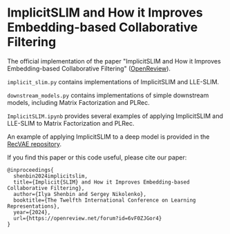 # ImplicitSLIM and How it Improves Embedding-based Collaborative Filtering

The official implementation of the paper "ImplicitSLIM and How it Improves Embedding-based Collaborative Filtering" ([OpenReview](https://openreview.net/forum?id=6vF0ZJGor4)).

`implicit_slim.py` contains implementations of ImplicitSLIM and LLE-SLIM.

`downstream_models.py` contains implementations of simple downstream models, including Matrix Factorization and PLRec. 

`ImplicitSLIM.ipynb` provides several examples of applying ImplicitSLIM and LLE-SLIM to Matrix Factorization and PLRec.

An example of applying ImplicitSLIM to a deep model is provided in the [RecVAE repository](https://github.com/ilya-shenbin/RecVAE).

If you find this paper or this code useful, please cite our paper:

```
@inproceedings{
  shenbin2024implicitslim,
  title={Implicit{SLIM} and How it Improves Embedding-based Collaborative Filtering},
  author={Ilya Shenbin and Sergey Nikolenko},
  booktitle={The Twelfth International Conference on Learning Representations},
  year={2024},
  url={https://openreview.net/forum?id=6vF0ZJGor4}
}
```

